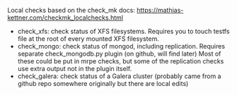 Local checks based on the check_mk docs: https://mathias-kettner.com/checkmk_localchecks.html

* check_xfs: check status of XFS filesystems.  Requires you to touch testfs file at the root of every mounted XFS filesystem.
* check_mongo: check status of mongod, including replication.  Requires separate check_mongodb.py plugin (on github, will find later)  Most of these could be put in mrpe checks, but some of the replication checks use extra output not in the plugin itself.
* check_galera: check status of a Galera cluster (probably came from a github repo somewhere originally but there are local edits)
